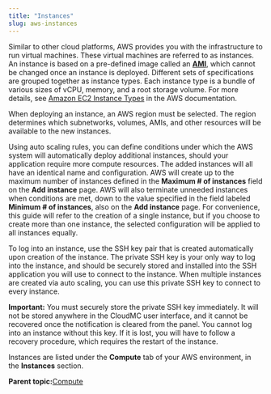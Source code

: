 ```yaml
---
title: "Instances"
slug: aws-instances
---
```



Similar to other cloud platforms, AWS provides you with the infrastructure to run virtual machines. These virtual machines are referred to as instances. An instance is based on a pre-defined image called an **[AMI](aws-amis.md)**, which cannot be changed once an instance is deployed. Different sets of specifications are grouped together as instance types. Each instance type is a bundle of various sizes of vCPU, memory, and a root storage volume. For more details, see [Amazon EC2 Instance Types](https://aws.amazon.com/ec2/instance-types/) in the AWS documentation.

When deploying an instance, an AWS region must be selected. The region determines which subnetworks, volumes, AMIs, and other resources will be available to the new instances.

Using auto scaling rules, you can define conditions under which the AWS system will automatically deploy additional instances, should your application require more compute resources. The added instances will all have an identical name and configuration. AWS will create up to the maximum number of instances defined in the **Maximum \# of instances** field on the **Add instance** page. AWS will also terminate unneeded instances when conditions are met, down to the value specified in the field labeled **Minimum \# of instances**, also on the **Add instance** page. For convenience, this guide will refer to the creation of a single instance, but if you choose to create more than one instance, the selected configuration will be applied to all instances equally.

To log into an instance, use the SSH key pair that is created automatically upon creation of the instance. The private SSH key is your only way to log into the instance, and should be securely stored and installed into the SSH application you will use to connect to the instance. When multiple instances are created via auto scaling, you can use this private SSH key to connect to every instance.

**Important:** You must securely store the private SSH key immediately. It will not be stored anywhere in the CloudMC user interface, and it cannot be recovered once the notification is cleared from the panel. You cannot log into an instance without this key. If it is lost, you will have to follow a recovery procedure, which requires the restart of the instance.

Instances are listed under the **Compute** tab of your AWS environment, in the **Instances** section.

**Parent topic:**[Compute](aws-compute.md)

